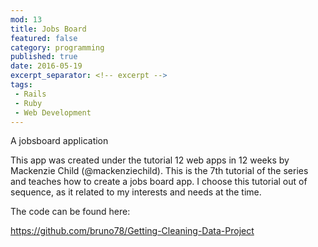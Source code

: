 ```yaml
---
mod: 13
title: Jobs Board
featured: false
category: programming
published: true
date: 2016-05-19
excerpt_separator: <!-- excerpt -->
tags:
 - Rails
 - Ruby
 - Web Development
---
```


A jobsboard application
<!-- excerpt -->

This app was created under the tutorial 12 web apps in 12 weeks by Mackenzie Child (@mackenziechild). This is the 7th tutorial of the series and teaches how to create a jobs board app. I choose this tutorial out of sequence, as it related to my interests and needs at the time.

The code can be found here:

<https://github.com/bruno78/Getting-Cleaning-Data-Project>
